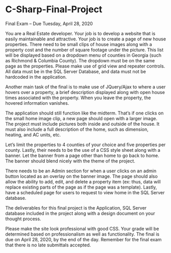 # C-Sharp-Final-Project

Final Exam – Due Tuesday, April 28, 2020

You are a Real Estate developer.  Your job is to develop a website that is easily maintainable and attractive. Your job is to create a page of new house properties.  There need to be small clips of house images along with a property cost and the number of square footage under the picture.  This list will be displayed based on a dropdown menu of counties in Georgia (such as Richmond & Columbia County).  The dropdown must be on the same page as the properties.  Please make use of grid view and repeater controls.  All data must be in the SQL Server Database, and data must not be hardcoded in the application.

Another main task of the final is to make use of JQuery/Ajax to where a user hovers over a property, a brief description displayed along with open house times associated with the property.  When you leave the property, the hovered information vanishes.

The application should still function like the midterm. That’s if one clicks on the 
small home image clip, a new page should open with a larger image. The project must include pictures both inside and outside of the house. It must also include a full description of the home, such as dimension, heating, and AC units, etc. 

Let’s limit the properties to 4 counties of your choice and five properties per county.
Lastly, their needs to be the use of a CSS style sheet along with a banner.  Let the banner from a page other than home to go back to home.  The banner should blend nicely with the theme of the project.

There needs to be an Admin section for when a user clicks on an admin button located as an overlay on the banner image.  The page should also allow the ability to add, edit, and delete a property item (ex: thus, data will replace existing parts of the page as if the page was a template).  Lastly, have a scheduled page for users to request to view home in the SQL Server database.

The deliverables for this final project is the Application, SQL Server database included in the project along with a design document on your thought process.

Please make the site look professional with good CSS.  Your grade will be determined based on professionalism as well as functionality.  The final is due on April 28, 2020, by the end of the day.  Remember for the final exam that there is no late submittals accepted. 

